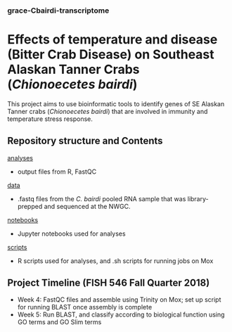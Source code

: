 ### grace-Cbairdi-transcriptome

# Effects of temperature and disease (Bitter Crab Disease) on Southeast Alaskan Tanner Crabs (_Chionoecetes bairdi_)
This project aims to use bioinformatic tools to identify genes of SE Alaskan Tanner crabs (_Chionoecetes bairdi_) that are involved in immunity and temperature stress response. 

## Repository structure and Contents
[analyses](https://github.com/fish546-2018/grace-Cbairdi-transcriptome/tree/master/analyses)
- output files from R, FastQC

[data](https://github.com/fish546-2018/grace-Cbairdi-transcriptome/tree/master/data)
- .fastq files from the _C. bairdi_ pooled RNA sample that was library-prepped and sequenced at the NWGC. 

[notebooks](https://github.com/fish546-2018/grace-Cbairdi-transcriptome/tree/master/notebooks)
- Jupyter notebooks used for analyses

[scripts](https://github.com/fish546-2018/grace-Cbairdi-transcriptome/tree/master/scripts)
- R scripts used for analyses, and .sh scripts for running jobs on Mox

## Project Timeline (FISH 546 Fall Quarter 2018)
- Week 4: FastQC files and assemble using Trinity on Mox; set up script for running BLAST once assembly is complete
- Week 5: Run BLAST, and classify according to biological function using GO terms and GO Slim terms 
